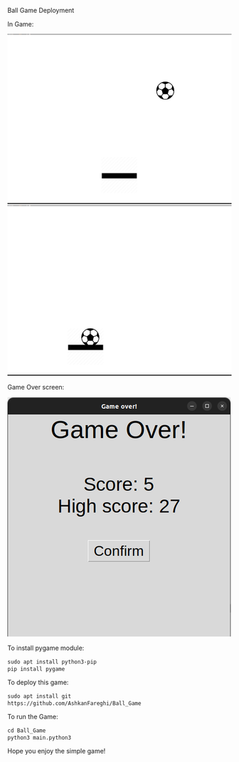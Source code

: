 Ball Game
Deployment

In Game:

![](screen-shots/Screenshot%20from%202023-09-13%2017-24-15.png)
![](screen-shots/Screenshot%20from%202023-09-13%2017-24-31.png)

Game Over screen:

![](screen-shots/Screenshot%20from%202023-09-13%2017-26-58.png)

To install pygame module:

    sudo apt install python3-pip
    pip install pygame   

To deploy this game:

    sudo apt install git
    https://github.com/AshkanFareghi/Ball_Game
To run the Game:

    cd Ball_Game
    python3 main.python3
Hope you enjoy the simple game!
